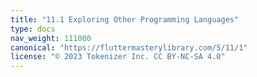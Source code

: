 ```yaml
---
title: "11.1 Exploring Other Programming Languages"
type: docs
nav_weight: 111000
canonical: "https://fluttermasterylibrary.com/5/11/1"
license: "© 2023 Tokenizer Inc. CC BY-NC-SA 4.0"
---
```

